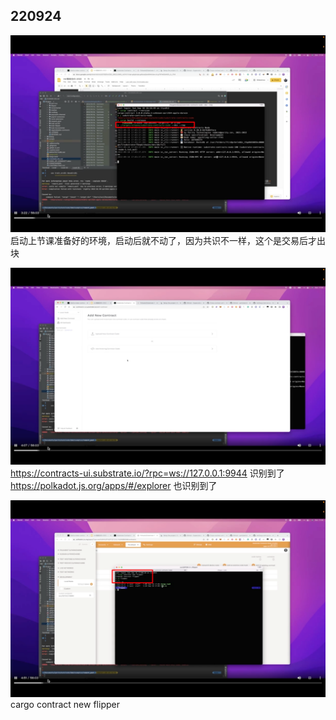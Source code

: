 ## 220924

![](./img/2022-09-25-01-59-32.png)  
启动上节课准备好的环境，启动后就不动了，因为共识不一样，这个是交易后才出块

![](./img/2022-09-25-02-02-10.png)  
https://contracts-ui.substrate.io/?rpc=ws://127.0.0.1:9944 识别到了  
https://polkadot.js.org/apps/#/explorer 也识别到了

![](./img/2022-09-25-02-04-58.png)  
cargo contract new flipper
